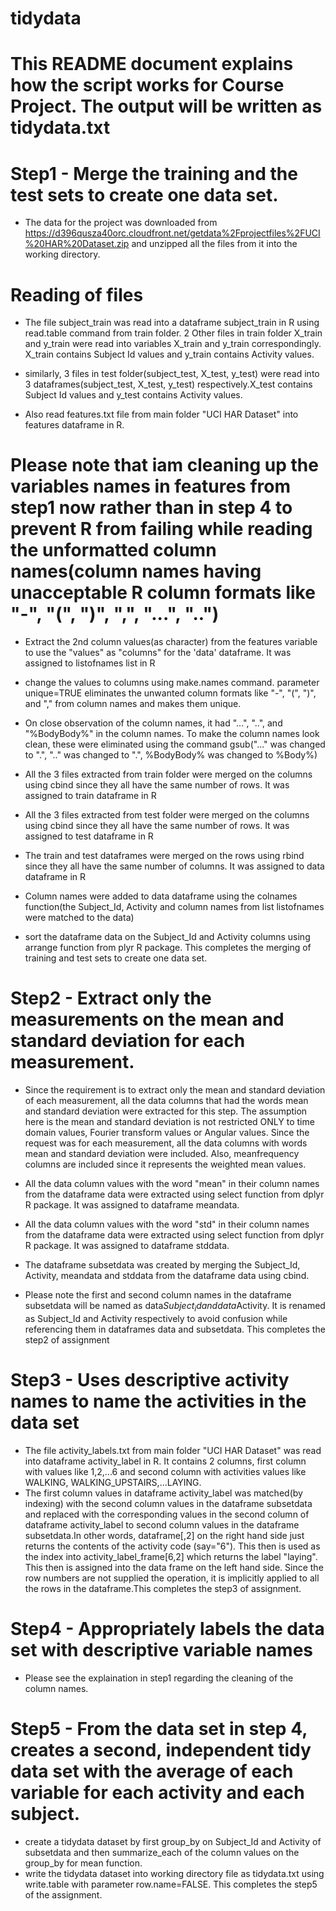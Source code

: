 # tidydata

# This README document explains how the script works for Course Project. The output will be written as tidydata.txt

# Step1 - Merge the training and the test sets to create one data set.

* The data for the project was downloaded from https://d396qusza40orc.cloudfront.net/getdata%2Fprojectfiles%2FUCI%20HAR%20Dataset.zip and unzipped all the files from it into the working directory.

# Reading of files
* The file subject_train was read into a dataframe subject_train in R using read.table command from train folder. 2 Other files in train folder X_train and y_train were read into variables X_train and y_train correspondingly. X_train contains Subject Id values and y_train contains Activity values. 

* similarly, 3 files in test folder(subject_test, X_test, y_test) were read into 3 dataframes(subject_test, X_test, y_test) respectively.X_test contains Subject Id values and y_test contains Activity values.

* Also read features.txt file from main folder "UCI HAR Dataset" into features dataframe in R.

# Please note that iam cleaning up the variables names in features from step1 now rather than in step 4 to prevent R from failing while reading the unformatted column names(column names having unacceptable R column formats like "-", "(", ")", ",", "...", "..")

* Extract the 2nd column values(as character) from the features variable to use the "values" as "columns" for the 'data' dataframe. It was assigned to listofnames list in R  
* change the values to columns using make.names command. parameter unique=TRUE eliminates the unwanted column formats like "-", "(", ")", and "," from column names and makes them unique.
* On close observation of the column names, it had "...", "..", and "%BodyBody%" in the column names. To make the column names look clean, these were eliminated using the command gsub("..." was changed to ".", ".." was changed to ".", %BodyBody% was changed to %Body%)

* All the 3 files extracted from train folder were merged on the columns using cbind since they all have the same number of rows. It was assigned to train dataframe in R
* All the 3 files extracted from test folder were merged on the columns using cbind since they all have the same number of rows. It was assigned to test dataframe in R
* The train and test dataframes were merged on the rows using rbind since they all have the same number of columns. It was assigned to data dataframe in R
* Column names were added to data dataframe using the colnames function(the Subject_Id, Activity and column names from list listofnames were matched to the data)
* sort the dataframe data on the Subject_Id and Activity columns using arrange function from plyr R package. This completes the merging of training and test sets to create one data set.

# Step2 - Extract only the measurements on the mean and standard deviation for each measurement. 

* Since the requirement is to extract only the mean and standard deviation of each measurement, all the data columns that had the words mean and standard deviation were extracted for this step. The assumption here is the mean and standard deviation is not restricted ONLY to time domain values, Fourier transform values or Angular values. Since the request was for each measurement, all the data columns with words mean and standard deviation were included. Also, meanfrequency columns are included since it represents the weighted mean values. 
  
* All the data column values with the word "mean" in their column names from the dataframe data were extracted using select function from dplyr R package. It was assigned to dataframe meandata.
* All the data column values with the word "std" in their column names from the dataframe data were extracted using select function from dplyr R package. It was assigned to dataframe stddata.
* The dataframe subsetdata was created by merging the Subject_Id, Activity, meandata and stddata from the dataframe data using cbind.

* Please note the first and second column names in the dataframe subsetdata will be named as data$Subject_id and data$Activity. It is renamed as Subject_Id and Activity respectively to avoid confusion while referencing them in dataframes data and subsetdata. This completes the step2 of assignment

# Step3 - Uses descriptive activity names to name the activities in the data set

* The file activity_labels.txt from main folder "UCI HAR Dataset" was read into dataframe activity_label in R. It contains 2 columns, first column with values like 1,2,...6 and second column with activities values like WALKING, WALKING_UPSTAIRS,...LAYING. 
* The first column values in dataframe activity_label was matched(by indexing) with the second column values in the dataframe subsetdata and replaced with the corresponding values in the second column of dataframe activity_label to second column values in the dataframe subsetdata.In other words, dataframe[,2] on the right hand side just returns the contents of the activity code (say="6"). This then is used as the index into activity_label_frame[6,2] which returns the label "laying". This then is assigned into the data frame on the left hand side. Since the row numbers are not supplied the operation, it is implicitly applied to all the rows in the dataframe.This completes the step3 of assignment.

# Step4 - Appropriately labels the data set with descriptive variable names

* Please see the explaination in step1 regarding the cleaning of the column names.

# Step5 - From the data set in step 4, creates a second, independent tidy data set with the average of each variable for each activity and each subject.

* create a tidydata dataset by first group_by on Subject_Id and Activity of subsetdata and then summarize_each of the column values on the group_by for mean function. 
* write the tidydata dataset into working directory file as tidydata.txt using write.table with parameter row.name=FALSE. This completes the step5 of the assignment.
 


 